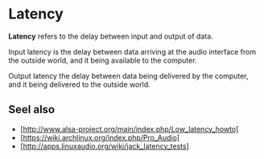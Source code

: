 # Latency

**Latency** refers to the delay between input and output of data.

Input latency is the delay between data arriving at the audio interface
from the outside world, and it being available to the computer.

Output latency the delay between data being delivered by the computer,
and it being delivered to the outside world.

## Seel also

- [http://www.alsa-project.org/main/index.php/Low_latency_howto]
- [https://wiki.archlinux.org/index.php/Pro_Audio]
- [http://apps.linuxaudio.org/wiki/jack_latency_tests]
